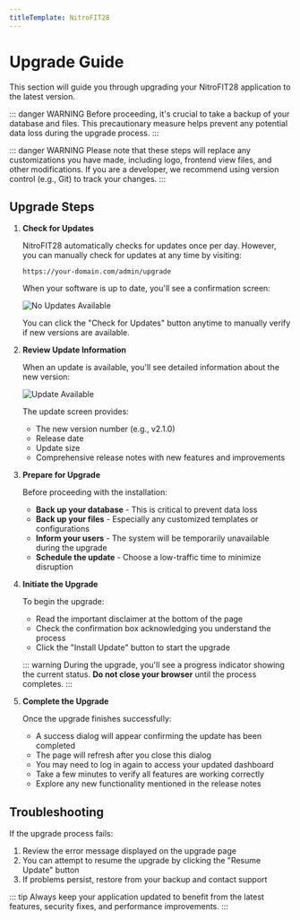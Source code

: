 ```yaml
---
titleTemplate: NitroFIT28
---
```


# Upgrade Guide

This section will guide you through upgrading your NitroFIT28 application to the latest version.

::: danger WARNING
Before proceeding, it's crucial to take a backup of your database and files. This precautionary measure helps prevent any potential data loss during the upgrade process.
:::

::: danger WARNING
Please note that these steps will replace any customizations you have made, including logo, frontend view files, and other modifications. If you are a developer, we recommend using version control (e.g., Git) to track your changes.
:::

## Upgrade Steps

1. **Check for Updates**
   
   NitroFIT28 automatically checks for updates once per day. However, you can manually check for updates at any time by visiting:
   ```
   https://your-domain.com/admin/upgrade
   ```
   
   When your software is up to date, you'll see a confirmation screen:
   
   ![No Updates Available](/bouncify/no-update.png)
   
   You can click the "Check for Updates" button anytime to manually verify if new versions are available.

2. **Review Update Information**
   
   When an update is available, you'll see detailed information about the new version:
   
   ![Update Available](/bouncify/upgrade.png)
   
   The update screen provides:
   - The new version number (e.g., v2.1.0)
   - Release date
   - Update size
   - Comprehensive release notes with new features and improvements

3. **Prepare for Upgrade**
   
   Before proceeding with the installation:
   - **Back up your database** - This is critical to prevent data loss
   - **Back up your files** - Especially any customized templates or configurations
   - **Inform your users** - The system will be temporarily unavailable during the upgrade
   - **Schedule the update** - Choose a low-traffic time to minimize disruption

4. **Initiate the Upgrade**
   
   To begin the upgrade:
   - Read the important disclaimer at the bottom of the page
   - Check the confirmation box acknowledging you understand the process
   - Click the "Install Update" button to start the upgrade
   
   ::: warning
   During the upgrade, you'll see a progress indicator showing the current status. **Do not close your browser** until the process completes.
   :::

5. **Complete the Upgrade**
   
   Once the upgrade finishes successfully:
   - A success dialog will appear confirming the update has been completed
   - The page will refresh after you close this dialog
   - You may need to log in again to access your updated dashboard
   - Take a few minutes to verify all features are working correctly
   - Explore any new functionality mentioned in the release notes

## Troubleshooting

If the upgrade process fails:
1. Review the error message displayed on the upgrade page
2. You can attempt to resume the upgrade by clicking the "Resume Update" button
3. If problems persist, restore from your backup and contact support

::: tip
Always keep your application updated to benefit from the latest features, security fixes, and performance improvements.
:::
